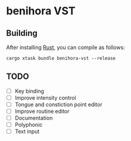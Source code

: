# benihora VST

## Building

After installing [Rust](https://rustup.rs/), you can compile as follows:

```shell
cargo xtask bundle benihora-vst --release
```

## TODO

- [ ] Key binding
- [ ] Improve intensity control
- [ ] Tongue and constiction point editor
- [ ] Improve routine editor
- [ ] Documentation
- [ ] Polyphonic
- [ ] Text input
